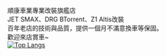 順康車業專業改裝旗艦店<br>
JET SMAX、DRG BTorrent、Z1 Altis改裝<br>
百年老店的技術與品質，提供一個月不滿意換車等保固。<br>
歡迎來店賞車~<br>
[![Top Langs](https://github-readme-stats.vercel.app/api/top-langs/?username=creeper531100&layout=compact)](https://www.discord.com)
<!---
creeper531100/creeper531100 is a ✨ special ✨ repository because its `README.md` (this file) appears on your GitHub profile.
You can click the Preview link to take a look at your changes.
--->
